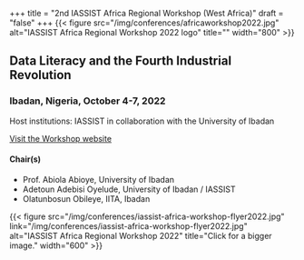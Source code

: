 +++
title = "2nd IASSIST Africa Regional Workshop (West Africa)"
draft = "false"
+++
{{< figure src="/img/conferences/africaworkshop2022.jpg" alt="IASSIST Africa Regional Workshop 2022 logo" title="" width="800" >}}

## Data Literacy and the Fourth Industrial Revolution
### Ibadan, Nigeria, October 4-7, 2022

Host institutions: IASSIST in collaboration with the University of Ibadan

<a class="btn btn-template-main" href="http://iassistafrica.org/" target="_blank" title="Opens to a new tab">Visit the Workshop website</a>

#### Chair(s)
- Prof. Abiola Abioye, University of Ibadan
- Adetoun Adebisi Oyelude, University of Ibadan / IASSIST
- Olatunbosun Obileye, IITA, Ibadan

{{< figure src="/img/conferences/iassist-africa-workshop-flyer2022.jpg" link="/img/conferences/iassist-africa-workshop-flyer2022.jpg" alt="IASSIST Africa Regional Workshop 2022" title="Click for a bigger image." width="600" >}}

<br />
